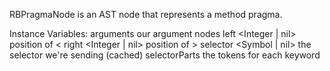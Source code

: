 RBPragmaNode is an AST node that represents a method pragma.Instance Variables:	arguments <SequenceableCollection of: RBLiteralNode> our argument nodes	left <Integer | nil> position of <	right <Integer | nil> position of >	selector <Symbol | nil>	the selector we're sending (cached)	selectorParts <SequenceableCollection of: RBValueToken> the tokens for each keyword